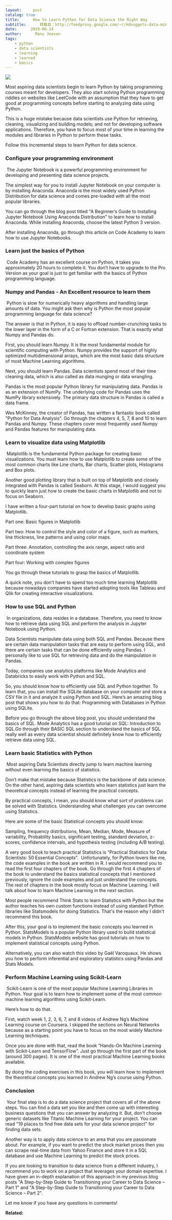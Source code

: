```yaml
---
layout:     post
catalog: true
title:      How to Learn Python for Data Science the Right Way
subtitle:      转载自：http://feedproxy.google.com/~r/kdnuggets-data-mining-analytics/~3/0qOgOyiY9u8/python-data-science-right-way.html
date:      2019-06-14
author:      Manu Jeevan
tags:
    - python
    - data scientists
    - learning
    - learned
    - basics
---
```


![](https://www.kdnuggets.com/wp-content/uploads/Python-for-data-science-1024x576.jpg)


Most aspiring data scientists begin to learn Python by taking programming courses meant for developers. They also start solving Python programming riddles on websites like LeetCode with an assumption that they have to get good at programming concepts before starting to analyzing data using Python.

This is a huge mistake because data scientists use Python for retrieving, cleaning, visualizing and building models; and not for developing software applications. Therefore, you have to focus most of your time in learning the modules and libraries in Python to perform these tasks.

Follow this incremental steps to learn Python for data science.

### Configure your programming environment

 The Jupyter Notebook is a powerful programming environment for developing and presenting data science projects.

The simplest way for you to install Jupyter Notebook on your computer is by installing Anaconda. Anaconda is the most widely used Python Distribution for data science and comes pre-loaded with all the most popular libraries.

You can go through the blog post titled "A Beginner’s Guide to Installing Jupyter Notebook Using Anaconda Distribution" to learn how to install Anaconda. While installing Anaconda, choose the latest Python 3 version.

After installing Anaconda, go through this article on Code Academy to learn how to use Jupyter Notebooks.

### **Learn just the basics of Python**

 Code Academy has an excellent course on Python, it takes you approximately 20 hours to complete it. You don’t have to upgrade to the Pro Version as your goal is just to get familiar with the basics of Python programming language.

### **Numpy and Pandas - An Excellent resource to learn them**

 Python is slow for numerically heavy algorithms and handling large amounts of data. You might ask then why is Python the most popular programming language for data science?

The answer is that in Python, it is easy to offload number-crunching tasks to the lower layer in the form of a C or Fortran extension. That is exactly what Numpy and Pandas do.

First, you should learn Numpy. It is the most fundamental module for scientific computing with Python. Numpy provides the support of highly optimized multidimensional arrays, which are the most basic data structure of most Machine Learning algorithms.

Next, you should learn Pandas. Data scientists spend most of their time cleaning data, which is also called as data munging or data wrangling.

Pandas is the most popular Python library for manipulating data. Pandas is as an extension of NumPy. The underlying code for Pandas uses the NumPy library extensively. The primary data structure in Pandas is called a data frame.

Wes McKinney, the creator of Pandas, has written a fantastic book called "Python for Data Analysis". Go through the chapters 4, 5, 7, 8 and 10 to learn Pandas and Numpy. These chapters cover most frequently used Numpy and Pandas features for manipulating data.

### **Learn to visualize data using Matplotlib**

 Matplotlib is the fundamental Python package for creating basic visualizations. You must learn how to use Matplotlib to create some of the most common charts like Line charts, Bar charts, Scatter plots, Histograms and Box plots.

Another good plotting library that is built on top of Matplotlib and closely integrated with Pandas is called Seaborn. At this stage, I would suggest you to quickly learn just how to create the basic charts in Matplotlib and not to focus on Seaborn.

I have written a four-part tutorial on how to develop basic graphs using Matplotlib.

Part one: Basic figures in Matplotlib

Part two: How to control the style and color of a figure, such as markers, line thickness, line patterns and using color maps.

Part three: Annotation, controlling the axis range, aspect ratio and coordinate system

Part four: Working with complex figures

You go through these tutorials to grasp the basics of Matplotlib.

A quick note, you don’t have to spend too much time learning Matplotlib because nowadays companies have started adopting tools like Tableau and Qlik for creating interactive visualizations.

### **How to use SQL and Python**

 In organizations, data resides in a database. Therefore, you need to know how to retrieve data using SQL and perform the analysis in Jupyter Notebook using Python.

Data Scientists manipulate data using both SQL and Pandas. Because there are certain data manipulation tasks that are easy to perform using SQL, and there are certain tasks that can be done efficiently using Pandas. I personally like to use SQL for retrieving data and do the manipulation in Pandas.

Today, companies use analytics platforms like Mode Analytics and Databricks to easily work with Python and SQL.

So, you should know how to efficiently use SQL and Python together. To learn that, you can install the SQLite database on your computer and store a CSV file in it and analyze it using Python and SQL. Here’s an amazing blog post that shows you how to do that: Programming with Databases in Python using SQLite.

Before you go through the above blog post, you should understand the basics of SQL. Mode Analytics has a good tutorial on SQL: Introduction to SQL.Go through their BASIC SQL section to understand the basics of SQL really well as every data scientist should definitely know how to efficiently retrieve data using SQL.

### **Learn basic Statistics with Python**

 Most aspiring Data Scientists directly jump to learn machine learning without even learning the basics of statistics.

Don’t make that mistake because Statistics is the backbone of data science. On the other hand, aspiring data scientists who learn statistics just learn the theoretical concepts instead of learning the practical concepts.

By practical concepts, I mean, you should know what sort of problems can be solved with Statistics. Understanding what challenges you can overcome using Statistics.

Here are some of the basic Statistical concepts you should know:

Sampling, frequency distributions, Mean, Median, Mode, Measure of variability, Probability basics, significant testing, standard deviation, z-scores, confidence intervals, and hypothesis testing (including A/B testing).

A very good book to teach practical Statistics is “Practical Statistics for Data Scientists: 50 Essential Concepts".  Unfortunately, for Python lovers like me, the code examples in the book are written in R. I would recommend you to read the first four chapters of the book. Go through the first 4 chapters of the book to understand the basics statistical concepts that I mentioned previously, ignore the code examples and just understand the concepts. The rest of chapters in the book mostly focus on Machine Learning. I will talk about how to learn Machine Learning in the next section.

Most people recommend Think Stats to learn Statistics with Python but the author teaches his own custom functions instead of using standard Python libraries like Statsmodels for doing Statistics. That's the reason why I didn't recommend this book.

After this, your goal is to implement the basic concepts you learned in Python. StatsModels is a popular Python library used to build statistical models in Python. StatsModels website has good tutorials on how to implement statistical concepts using Python.

Alternatively, you can also watch this video by Gaël Varoquaux. He shows you how to perform inferential and exploratory statistics using Pandas and Stats Models.

### **Perform Machine Learning using Scikit-Learn**

 Scikit-Learn is one of the most popular Machine Learning Libraries in Python. Your goal is to learn how to implement some of the most common machine learning algorithms using Scikit-Learn.

Here’s how to do that.

First, watch week 1, 2, 3, 6, 7, and 8 videos of Andrew Ng’s Machine Learning course on Coursera. I skipped the sections on Neural Networks because as a starting point you have to focus on the most widely Machine Learning techniques.

Once you are done with that, read the book “Hands-On Machine Learning with Scikit-Learn and TensorFlow”. Just go through the first part of the book (around 300 pages). It is one of the most practical Machine Learning books available.

By doing the coding exercises in this book, you will learn how to implement the theoretical concepts you learned in Andrew Ng’s course using Python.

### **Conclusion**

 Your final step is to do a data science project that covers all of the above steps. You can find a data set you like and then come up with interesting business questions that you can answer by analyzing it. But, don't choose generic datasets like Titanic Machine Learning for your project. You can read "19 places to find free data sets for your data science project" for finding data sets.

Another way is to apply data science to an area that you are passionate about. For example, if you want to predict the stock market prices then you can scrape real-time data from Yahoo Finance and store it in a SQL database and use Machine Learning to predict the stock prices.

If you are looking to transition to data science from a different industry, I recommend you to work on a project that leverages your domain expertise. I have given an in-depth explanation of this approach in my previous blog posts "A Step-by-Step Guide to Transitioning your Career to Data Science – Part 1" and "A Step-by-Step Guide to Transitioning your Career to Data Science – Part 2".

Let me know if you have any questions in comments!

**Related:**



